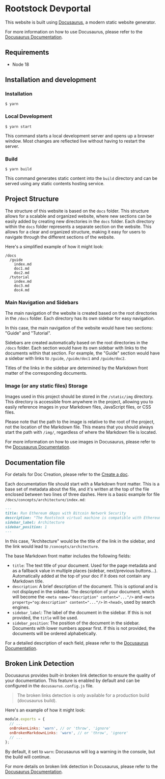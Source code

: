 # Rootstock Devportal

This website is built using [Docusaurus](https://docusaurus.io/), a modern static website generator.

For more information on how to use Docusaurus, please refer to the [Docusaurus Documentation](https://docusaurus.io/docs).

## Requirements
- Node 18

## Installation and development
### Installation

```
$ yarn
```

### Local Development

```
$ yarn start
```

This command starts a local development server and opens up a browser window. Most changes are reflected live without having to restart the server.

### Build

```
$ yarn build
```

This command generates static content into the `build` directory and can be served using any static contents hosting service.

## Project Structure
The structure of this website is based on the `docs` folder. This structure allows for a scalable and organized website, where new sections can be easily added by creating new directories in the `docs` folder.
Each directory within the `docs` folder represents a separate section on the website.
This allows for a clear and organized structure, making it easy for users to navigate through the different sections of the website.

Here's a simplified example of how it might look:

```
/docs
  /guide
    index.md
    doc1.md
    doc2.md
  /tutorial
    index.md
    doc3.md
    doc4.md
```
### Main Navigation and Sidebars
The main navigation of the website is created based on the root directories in the `/docs` folder. Each directory has its own sidebar for easy navigation.

In this case, the main navigation of the website would have two sections: "Guide" and "Tutorial".

Sidebars are created automatically based on the root directories in the `/docs` folder. Each section would have its own sidebar with links to the documents within that section. For example, the "Guide" section would have a sidebar with links to `/guide`, `/guide/doc1` and `/guide/doc2`.

Titles of the links in the sidebar are determined by the Markdown front matter of the corresponding documents.

### Image (or any static files) Storage

Images used in this project should be stored in the `/static/img` directory. This directory is accessible from anywhere in the project, allowing you to easily reference images in your Markdown files, JavaScript files, or CSS files.

Please note that the path to the image is relative to the root of the project, not the location of the Markdown file. This means that you should always start the path with `/img/`, regardless of where the Markdown file is located.

For more information on how to use images in Docusaurus, please refer to the [Docusaurus Documentation](https://docusaurus.io/docs/next/markdown-features/assets).

## Documentation file
For details for Doc Creation, please refer to the [Create a doc](https://docusaurus.io/docs/create-doc).

Each documentation file should start with a Markdown front matter. This is a base set of metadata about the file, and it's written at the top of the file enclosed between two lines of three dashes. Here is a basic example for file `/docs/concepts/architecture/index.md`:

```markdown
---
title: Run Ethereum dApps with Bitcoin Network Security
description: "The Rootstock virtual machine is compatible with Ethereum Virtual machine at an opcode level."
sidebar_label: Architecture
sidebar_position: 1
---
```

In this case, "Architecture" would be the title of the link in the sidebar, and the link would lead to `/concepts/architecture`.

The base Markdown front matter includes the following fields:

- `title`: The text title of your document. Used for the page metadata and as a fallback value in multiple places (sidebar, next/previous buttons...). Automatically added at the top of your doc if it does not contain any Markdown title.
- `description`: A brief description of the document. This is optional and is not displayed in the sidebar. The description of your document, which will become the `<meta name="description" content="..."/>` and `<meta property="og:description" content="..."/>` in `<head>`, used by search engines.
- `sidebar_label`: The label of the document in the sidebar. If this is not provided, the `title` will be used.
- `sidebar_position`: The position of the document in the sidebar. Documents with lower numbers appear first. If this is not provided, the documents will be ordered alphabetically.

For a detailed description of each field, please refer to the [Docusaurus Documentation](https://docusaurus.io/docs/next/api/plugins/@docusaurus/plugin-content-docs#markdown-front-matter).

## Broken Link Detection

Docusaurus provides built-in broken link detection to ensure the quality of your documentation. This feature is enabled by default and can be configured in the `docusaurus.config.js` file.

> The broken links detection is only available for a production build (docusaurus build).

Here's an example of how it might look:

```javascript
module.exports = {
  // ...
  onBrokenLinks: 'warn', // or 'throw', 'ignore'
  onBrokenMarkdownLinks: 'warn', // or 'throw', 'ignore'
  // ...
};
```

By default, it set to `warn`: Docusaurus will log a warning in the console, but the build will continue.

For more details on broken link detection in Docusaurus, please refer to the [Docusaurus Documentation](https://docusaurus.io/docs/next/api/docusaurus-config#onBrokenLinks).
